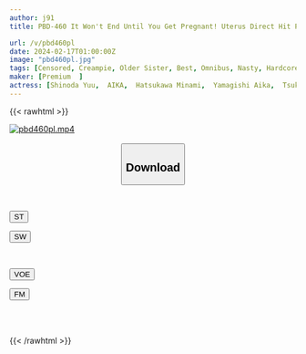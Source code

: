 ```yaml
---
author: j91
title: PBD-460 It Won't End Until You Get Pregnant! Uterus Direct Hit Piston Impregnation Back Creampie BEST

url: /v/pbd460pl
date: 2024-02-17T01:00:00Z
image: "pbd460pl.jpg"
tags: [Censored, Creampie, Older Sister, Best, Omnibus, Nasty, Hardcore, 4HR+, Cuckold, Huge Butt	]
maker: [Premium  ]
actress: [Shinoda Yuu,  AIKA,  Hatsukawa Minami,  Yamagishi Aika,  Tsukino Runa,  Takeuchi Yuuki,  Yayoi Mizuki,  Fujimori Riho,  Yuzuriha Karen,  Matsumoto Rio]
---
```



{{< rawhtml >}}

<div class="video" data-videoid="qapLO4OOQbSRev">
    <a href="javascript:;">
        <img src="/v/pbd460pl/pbd460pl.jpg" width="WIDTH" height="HEIGHT" alt="pbd460pl.mp4" loading="lazy">
    </a>
</div>

<script type="text/javascript" src="https://j91.asia/asset/on-demand-st.js"></script>

<br>
  <link rel="stylesheet" href="https://j91.asia/asset/bs5.css">
  
  <center>
  <button class="btn btn-primary" type="button" data-bs-toggle="collapse" data-bs-target=".multi-collapse" aria-expanded="false" aria-controls="multiCollapseExample1 multiCollapseExample2"><h2>Download</h2></button></center>
</p>
<div class="row">
  <div class="col">
    <div class="collapse multi-collapse" id="multiCollapseExample1">
      <div class="card card-body">
	      	      <br>
<div class="buttons">  
<p><a href="https://streamtape.to/v/qapLO4OOQbSRev" target="_blank"><button class="btn-hover color-3"><i class="fa fa-download"></i> ST</button></a></p>
<p><a href="https://cdnwish.com/qliqsasxreho" target="_blank"><button class="btn-hover color-2"><i class="fa fa-download"></i> SW</button></a></p></div>
    </div>
  </div>
</div>
  <div class="col">
    <div class="collapse multi-collapse" id="multiCollapseExample2">
      <div class="card card-body">
	      <br>
<div class="buttons">
<p><a href="https://voe.sx/n4nsvzopxjym"><button class="btn-hover color-9"><i class="fa fa-download"></i> VOE</button></a></p>
<p><a href="https://filemoon.sx/d/aayau108hgm2/PBD-460"><button class="btn-hover color-8"><i class="fa fa-download"></i> FM</button></a></p></div>
<br><br>
      </div>
    </div>
  </div>
</div>

{{< /rawhtml >}}